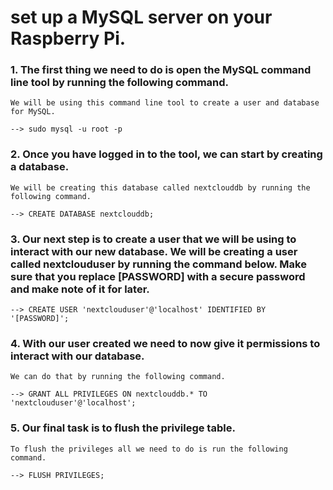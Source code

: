 # set up a MySQL server on your Raspberry Pi.

### 1. The first thing we need to do is open the MySQL command line tool by running the following command.
    
    We will be using this command line tool to create a user and database for MySQL.

    --> sudo mysql -u root -p

### 2. Once you have logged in to the tool, we can start by creating a database. 
    
    We will be creating this database called nextclouddb by running the following command.

	--> CREATE DATABASE nextclouddb;

### 3. Our next step is to create a user that we will be using to interact with our new database. We will be creating a user called nextclouduser by running the command below. Make sure that you replace [PASSWORD] with a secure password and make note of it for later.

	--> CREATE USER 'nextclouduser'@'localhost' IDENTIFIED BY '[PASSWORD]';

### 4. With our user created we need to now give it permissions to interact with our database.

    We can do that by running the following command.
	
	--> GRANT ALL PRIVILEGES ON nextclouddb.* TO 'nextclouduser'@'localhost';

### 5. Our final task is to flush the privilege table.

    To flush the privileges all we need to do is run the following command.	

	--> FLUSH PRIVILEGES;

